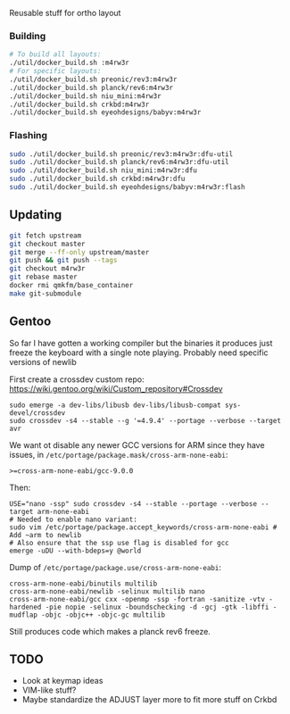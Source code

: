 Reusable stuff for ortho layout

### Building

```bash
# To build all layouts:
./util/docker_build.sh :m4rw3r
# For specific layouts:
./util/docker_build.sh preonic/rev3:m4rw3r
./util/docker_build.sh planck/rev6:m4rw3r
./util/docker_build.sh niu_mini:m4rw3r
./util/docker_build.sh crkbd:m4rw3r
./util/docker_build.sh eyeohdesigns/babyv:m4rw3r
```

### Flashing

```bash
sudo ./util/docker_build.sh preonic/rev3:m4rw3r:dfu-util
sudo ./util/docker_build.sh planck/rev6:m4rw3r:dfu-util
sudo ./util/docker_build.sh niu_mini:m4rw3r:dfu
sudo ./util/docker_build.sh crkbd:m4rw3r:dfu
sudo ./util/docker_build.sh eyeohdesigns/babyv:m4rw3r:flash
```

## Updating

```bash
git fetch upstream
git checkout master
git merge --ff-only upstream/master
git push && git push --tags
git checkout m4rw3r
git rebase master
docker rmi qmkfm/base_container
make git-submodule
```

## Gentoo

So far I have gotten a working compiler but the binaries it produces just freeze the keyboard with a single note playing. Probably need specific versions of newlib

First create a crossdev custom repo: https://wiki.gentoo.org/wiki/Custom_repository#Crossdev

```
sudo emerge -a dev-libs/libusb dev-libs/libusb-compat sys-devel/crossdev
sudo crossdev -s4 --stable --g '=4.9.4' --portage --verbose --target avr
```

We want ot disable any newer GCC versions for ARM since they have issues, in `/etc/portage/package.mask/cross-arm-none-eabi`:

```
>=cross-arm-none-eabi/gcc-9.0.0
```

Then:

```
USE="nano -ssp" sudo crossdev -s4 --stable --portage --verbose --target arm-none-eabi
# Needed to enable nano variant:
sudo vim /etc/portage/package.accept_keywords/cross-arm-none-eabi # Add ~arm to newlib
# Also ensure that the ssp use flag is disabled for gcc
emerge -uDU --with-bdeps=y @world
```

Dump of `/etc/portage/package.use/cross-arm-none-eabi`:

```
cross-arm-none-eabi/binutils multilib
cross-arm-none-eabi/newlib -selinux multilib nano
cross-arm-none-eabi/gcc cxx -openmp -ssp -fortran -sanitize -vtv -hardened -pie nopie -selinux -boundschecking -d -gcj -gtk -libffi -mudflap -objc -objc++ -objc-gc multilib
```

Still produces code which makes a planck rev6 freeze.

## TODO

* Look at keymap ideas
* VIM-like stuff?
* Maybe standardize the ADJUST layer more to fit more stuff on Crkbd